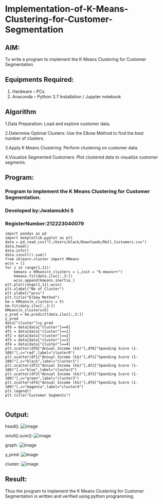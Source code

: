 # Implementation-of-K-Means-Clustering-for-Customer-Segmentation

## AIM:
To write a program to implement the K Means Clustering for Customer Segmentation.

## Equipments Required:
1. Hardware – PCs
2. Anaconda – Python 3.7 Installation / Jupyter notebook

## Algorithm
1.Data Preparation: Load and explore customer data.

2.Determine Optimal Clusters: Use the Elbow Method to find the best number of clusters.

3.Apply K Means Clustering: Perform clustering on customer data.

4.Visualize Segmented Customers: Plot clustered data to visualize customer segments. 


## Program:
### Program to implement the K Means Clustering for Customer Segmentation.
### Developed by:Jwalamukhi S
### RegisterNumber:212223040079
```
import pandas as pd
import matplotlib.pyplot as plt
data = pd.read_csv("C:/Users/black/Downloads/Mall_Customers.csv")
data.head()
data.info()
data.isnull().sum()
from sklearn.cluster import KMeans
wcss = []
for i in range(1,11):
    kmeans = KMeans(n_clusters = i,init = "k-means++")
    kmeans.fit(data.iloc[:,3:])
    wcss.append(kmeans.inertia_)
plt.plot(range(1,11),wcss)
plt.xlabel("No of Cluster")
plt.ylabel("wcss")
plt.title("Elbow Method")
km = KMeans(n_clusters = 5)
km.fit(data.iloc[:,3:])
KMeans(n_clusters=5)
y_pred = km.predict(data.iloc[:,3:])
y_pred
data["cluster"]=y_pred
df0 = data[data["cluster"]==0]
df1 = data[data["cluster"]==1]
df2 = data[data["cluster"]==2]
df3 = data[data["cluster"]==3]
df4 = data[data["cluster"]==4]
plt.scatter(df0["Annual Income (k$)"],df0["Spending Score (1-100)"],c="red",label="cluster0")
plt.scatter(df1["Annual Income (k$)"],df1["Spending Score (1-100)"],c="black",label="cluster1")
plt.scatter(df2["Annual Income (k$)"],df2["Spending Score (1-100)"],c="blue",label="cluster2")
plt.scatter(df3["Annual Income (k$)"],df3["Spending Score (1-100)"],c="green",label="cluster3")
plt.scatter(df4["Annual Income (k$)"],df4["Spending Score (1-100)"],c="magenta",label="cluster4")
plt.legend()
plt.title("Customer Segments")


```

## Output:
head():
![image](https://github.com/Jwalamukhi/Implementation-of-K-Means-Clustering-for-Customer-Segmentation/assets/145953628/be9e6744-299b-49dd-864c-b17dbff1bd9d)

isnull().sum():
![image](https://github.com/Jwalamukhi/Implementation-of-K-Means-Clustering-for-Customer-Segmentation/assets/145953628/ca412f44-0b92-4159-aac3-b2daa443008a)

graph:
![image](https://github.com/Jwalamukhi/Implementation-of-K-Means-Clustering-for-Customer-Segmentation/assets/145953628/4c2280f9-cf33-472b-94a3-485bcb35e2f3)

y_pred:
![image](https://github.com/Jwalamukhi/Implementation-of-K-Means-Clustering-for-Customer-Segmentation/assets/145953628/34cb5f1c-502d-4380-b097-af3f335951e3)

cluster:
![image](https://github.com/Jwalamukhi/Implementation-of-K-Means-Clustering-for-Customer-Segmentation/assets/145953628/d2921ae1-b8a1-4c6e-8ae9-e9b1c5e2f859)








## Result:
Thus the program to implement the K Means Clustering for Customer Segmentation is written and verified using python programming.
